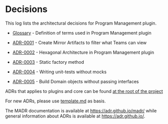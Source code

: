 # Decisions

This log lists the architectural decisions for Program Management plugin.

* [Glossary](../glossary.md) - Definition of terms used in Program Management plugin

* [ADR-0001](0001-mirror-milestones.md) - Create Mirror Artifacts to filter what Teams can view
* [ADR-0002](0002-hexagonal-architecture.md) - Hexagonal Architecture in Program Management plugin
* [ADR-0003](0003-static-factory-method.md) - Static factory method
* [ADR-0004](0004-mock-free-tests.md) - Writing unit-tests without mocks
* [ADR-0005](0005-build-domain-objects.md) - Build Domain objects without passing interfaces

ADRs that applies to plugins and core can be found [at the root of the project](../../../../docs/decisions/README.md)

For new ADRs, please use [template.md](../../../../docs/decisions/template.md) as basis.

The MADR documentation is available at <https://adr.github.io/madr/> while general information about ADRs is available at <https://adr.github.io/>.
